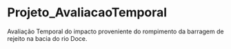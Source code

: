 # Projeto_AvaliacaoTemporal
Avaliação Temporal do impacto proveniente do rompimento da barragem de rejeito na bacia do rio Doce.
